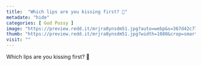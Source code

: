 ```yaml
---
title:  "Which lips are you kissing first? 🥰"
metadate: "hide"
categories: [ God Pussy ]
image: "https://preview.redd.it/mrjra8ynsdm51.jpg?auto=webp&s=367d42c777d89857a5eeef7265abef045428477e"
thumb: "https://preview.redd.it/mrjra8ynsdm51.jpg?width=1080&crop=smart&auto=webp&s=56c55d2232771c0b6ab7caf9f68199dd03ef51e0"
visit: ""
---
```

Which lips are you kissing first? 🥰
